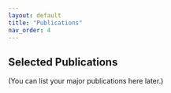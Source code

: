 ```yaml
---
layout: default
title: "Publications"
nav_order: 4
---
```


## Selected Publications

(You can list your major publications here later.)
